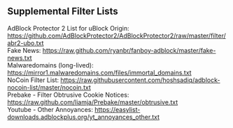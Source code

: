 ## Supplemental Filter Lists

AdBlock Protector 2 List for uBlock Origin: https://github.com/AdBlockProtector2/AdBlockProtector2/raw/master/filter/abr2-ubo.txt<br>
Fake News: https://raw.github.com/ryanbr/fanboy-adblock/master/fake-news.txt<br/>
Malwaredomains (long-lived): https://mirror1.malwaredomains.com/files/immortal_domains.txt<br/>
NoCoin Filter List: https://raw.githubusercontent.com/hoshsadiq/adblock-nocoin-list/master/nocoin.txt<br/>
Prebake - Filter Obtrusive Cookie Notices: https://raw.github.com/liamja/Prebake/master/obtrusive.txt<br/>
Youtube - Other Annoyances: https://easylist-downloads.adblockplus.org/yt_annoyances_other.txt<br/>
